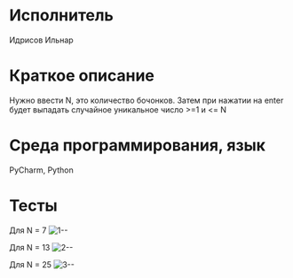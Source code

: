 # Исполнитель
Идрисов Ильнар

# Краткое описание
Нужно ввести N, это количество бочонков. Затем при нажатии на enter будет выпадать случайное уникальное число >=1 и <= N

# Среда программирования, язык
PyCharm, Python

# Тесты
Для N = 7
![1--](https://github.com/ilnarisrisov/lub_work_9/assets/146421910/7049191f-cfb7-41b9-9d51-b2c6476879dc)

Для N = 13
![2--](https://github.com/ilnarisrisov/lub_work_9/assets/146421910/2a28c8ac-33c7-429d-b7fc-63cdc63dbc98)

Для N = 25
![3--](https://github.com/ilnarisrisov/lub_work_9/assets/146421910/17281f0c-2d71-4c1e-9b0f-177157e397f3)
